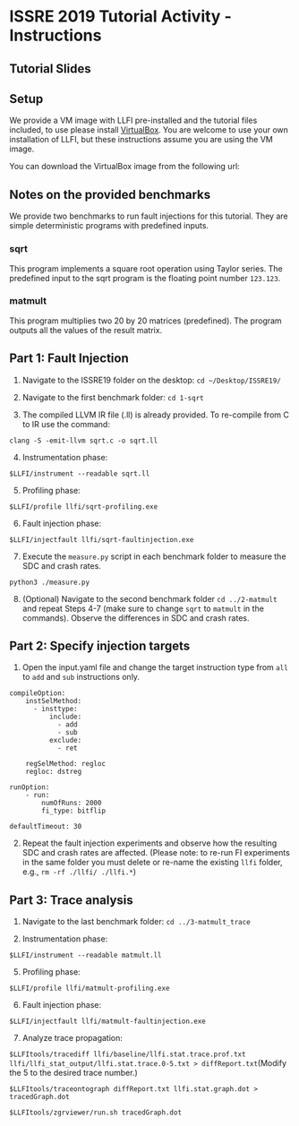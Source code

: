 # ISSRE 2019 Tutorial Activity - Instructions

## Tutorial Slides



## Setup
We provide a VM image with LLFI pre-installed and the tutorial files included, to use please install [VirtualBox](https://www.virtualbox.org/wiki/Downloads).
You are welcome to use your own installation of LLFI, but these instructions assume you are using the VM image.

You can download the VirtualBox image from the following url: 

## Notes on the provided benchmarks
We provide two benchmarks to run fault injections for this tutorial. They are simple deterministic programs with predefined inputs.

### sqrt
This program implements a square root operation using Taylor series. The predefined input to the sqrt program is the floating point number `123.123`.

### matmult
This program multiplies two 20 by 20 matrices (predefined). The program outputs all the values of the result matrix.

## Part 1: Fault Injection
1. Navigate to the ISSRE19 folder on the desktop: `cd ~/Desktop/ISSRE19/`

2. Navigate to the first benchmark folder: `cd 1-sqrt`

3. The compiled LLVM IR file (.ll) is already provided. To re-compile from C to IR use the command:

`clang -S -emit-llvm sqrt.c -o sqrt.ll`

4. Instrumentation phase:

`$LLFI/instrument --readable sqrt.ll`

5. Profiling phase:

`$LLFI/profile llfi/sqrt-profiling.exe`

6. Fault injection phase:

`$LLFI/injectfault llfi/sqrt-faultinjection.exe`

7. Execute the `measure.py` script in each benchmark folder to measure the SDC and crash rates.

`python3 ./measure.py`

8. (Optional) Navigate to the second benchmark folder `cd ../2-matmult` and repeat Steps 4-7 (make sure to change `sqrt` to `matmult` in the commands). Observe the differences in SDC and crash rates.


## Part 2: Specify injection targets

1. Open the input.yaml file and change the target instruction type from `all` to `add` and `sub` instructions only.

```
compileOption:
    instSelMethod:
      - insttype:
          include: 
            - add
            - sub
          exclude:
            - ret

    regSelMethod: regloc
    regloc: dstreg

runOption:
    - run:
        numOfRuns: 2000
        fi_type: bitflip
        
defaultTimeout: 30

```

2. Repeat the fault injection experiments and observe how the resulting SDC and crash rates are affected. (Please note: to re-run FI experiments in the same folder you must delete or re-name the existing `llfi` folder, e.g., `rm -rf ./llfi/ ./llfi.*`)


## Part 3: Trace analysis
1. Navigate to the last benchmark folder: `cd ../3-matmult_trace`

2. Instrumentation phase:

`$LLFI/instrument --readable matmult.ll`

5. Profiling phase:

`$LLFI/profile llfi/matmult-profiling.exe`

6. Fault injection phase:

`$LLFI/injectfault llfi/matmult-faultinjection.exe`

7. Analyze trace propagation:

`$LLFItools/tracediff llfi/baseline/llfi.stat.trace.prof.txt llfi/llfi_stat_output/llfi.stat.trace.0-5.txt > diffReport.txt`(Modify the 5 to the desired trace number.)

`$LLFItools/traceontograph diffReport.txt llfi.stat.graph.dot > tracedGraph.dot`

`$LLFItools/zgrviewer/run.sh tracedGraph.dot`


